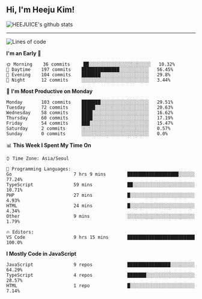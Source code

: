 ## Hi, I'm Heeju Kim!

![HEEJUICE's github stats](https://github-readme-stats.vercel.app/api?username=HEEJUICE&show_icons=true)

---
<!--START_SECTION:waka-->
![Lines of code](https://img.shields.io/badge/From%20Hello%20World%20I%27ve%20Written-17.9%20million%20lines%20of%20code-blue)

**I'm an Early 🐤** 

```text
🌞 Morning    36 commits     ██░░░░░░░░░░░░░░░░░░░░░░░   10.32% 
🌆 Daytime    197 commits    ██████████████░░░░░░░░░░░   56.45% 
🌃 Evening    104 commits    ███████░░░░░░░░░░░░░░░░░░   29.8% 
🌙 Night      12 commits     ░░░░░░░░░░░░░░░░░░░░░░░░░   3.44%

```
📅 **I'm Most Productive on Monday** 

```text
Monday       103 commits    ███████░░░░░░░░░░░░░░░░░░   29.51% 
Tuesday      72 commits     █████░░░░░░░░░░░░░░░░░░░░   20.63% 
Wednesday    58 commits     ████░░░░░░░░░░░░░░░░░░░░░   16.62% 
Thursday     60 commits     ████░░░░░░░░░░░░░░░░░░░░░   17.19% 
Friday       54 commits     ███░░░░░░░░░░░░░░░░░░░░░░   15.47% 
Saturday     2 commits      ░░░░░░░░░░░░░░░░░░░░░░░░░   0.57% 
Sunday       0 commits      ░░░░░░░░░░░░░░░░░░░░░░░░░   0.0%

```


📊 **This Week I Spent My Time On** 

```text
⌚︎ Time Zone: Asia/Seoul

💬 Programming Languages: 
Go                       7 hrs 9 mins        ███████████████████░░░░░░   77.24% 
TypeScript               59 mins             ██░░░░░░░░░░░░░░░░░░░░░░░   10.71% 
PHP                      27 mins             █░░░░░░░░░░░░░░░░░░░░░░░░   4.93% 
HTML                     24 mins             █░░░░░░░░░░░░░░░░░░░░░░░░   4.34% 
Other                    9 mins              ░░░░░░░░░░░░░░░░░░░░░░░░░   1.79%

🔥 Editors: 
VS Code                  9 hrs 15 mins       █████████████████████████   100.0%

```

**I Mostly Code in JavaScript** 

```text
JavaScript               9 repos             ████████████████░░░░░░░░░   64.29% 
TypeScript               4 repos             ███████░░░░░░░░░░░░░░░░░░   28.57% 
HTML                     1 repo              █░░░░░░░░░░░░░░░░░░░░░░░░   7.14%

```



<!--END_SECTION:waka-->
